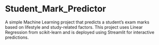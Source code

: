 # Student_Mark_Predictor
A simple Machine Learning project that predicts a student’s exam marks based on lifestyle and study-related factors.
This project uses Linear Regression from scikit-learn and is deployed using Streamlit for interactive predictions.
